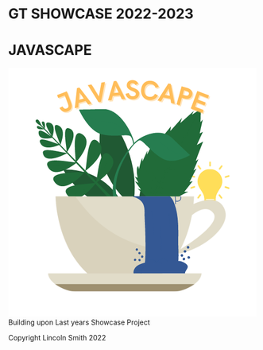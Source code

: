 # GT SHOWCASE 2022-2023
# JAVASCAPE
![JAVASCAPE Logo](Graphics/Javascape%20Logo.png)
Building upon Last years Showcase Project

Copyright Lincoln Smith 2022
